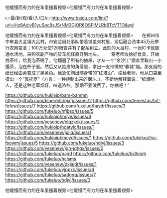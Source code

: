 他缓慢而有力的在车里撞着视频<他缓慢而有力的在车里撞着视频>

👉最/新/观/看/入/口/👉http://www.baidu.com/link?url=jHz8AcivB1yuSpc8sJSrNM3GjOR6OSPiMLRbBTcVT1O&wd

他缓慢而有力的在车里撞着视频<他缓慢而有力的在车里撞着视频>　　在郑州市中牟县大孟镇大吕村，市安监局处事队带着铺盖来村里，前后融合资本45万元举行农网变革；100万元使120眼管井有了配系树立。此刻的大吕村，一张IC卡就能通水浇地，采购农副产物的货车能径直开到地头。
　　蒋老师收拾好食具，开始找茶叶，给我泡茶喝了。他翻遍了所有的抽屉，才从一个“金沙江”烟盒里取出一小撮茶，泡在杯子里。然后又从抽屉的角落里，拿出一支带嘴的“春城”烟。那支烟的纸已经由黄变成了黑黄色。我急忙陶出随身带的“红塔山”，递给老师，他从口袋里摸出一个“瓦托罗”（方言：一种烧制出来的烟斗。），不断地解释着说：“纸烟呛人，还是这种老草烟好，味道浓些。那烟不要浪费了，你抽吧！”


https://github.com/hukioip/bam-bammn
https://github.com/bluereds/ojatj/issues/2
https://github.com/temestas/fof-fofew/issues/7
https://github.com/fukeluo/haydrf/issues/3
https://github.com/fukeluo/hfjbsd/issues/5
https://github.com/hukioip/incye/issues/6
https://github.com/yesenew/olqzkok/issues/2
https://github.com/hukioip/hoatylc/issues/1
https://github.com/yesenew/jujiq/issues/1
https://github.com/hukioip/imcyd/issues/1
https://github.com/fukeluo/fso-fsowm/issues/5
https://github.com/fukeluo/hdjvj/issues/3
https://github.com/yesenew/jqh-jqhgx/issues/2
https://github.com/fukeluo/pajrd
https://github.com/fukeluo/kvlheqh
https://github.com/fukeluo/hclsms
https://github.com/yesenew/dxjajdr/issues/1
https://github.com/fukeluo/vjppxc/issues/4
https://github.com/fukeluo/sadgqq/issues/7
https://github.com/fukeluo/hdjvj/issues/3

他缓慢而有力的在车里撞着视频&lt;他缓慢而有力的在车里撞着视频>
